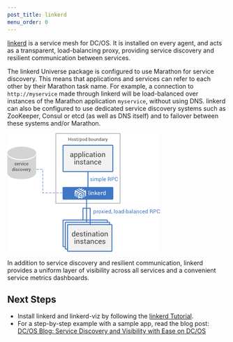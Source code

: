 ```yaml
---
post_title: linkerd
menu_order: 0
---
```


[linkerd][1] is a service mesh for DC/OS. It is installed on every agent, and acts as a transparent, load-balancing proxy, providing service discovery and resilient communication between services.

The linkerd Universe package is configured to use Marathon for service discovery. This means that applications and services can refer to each other by their Marathon task name. For example, a connection to `http://myservice` made through linkerd will be load-balanced over instances of the Marathon application `myservice`, without using DNS. linkerd can also be configured to use dedicated service discovery systems such as ZooKeeper, Consul or etcd (as well as DNS itself) and to failover between these systems and/or Marathon.

![diagram](img/diagram.png)

In addition to service discovery and resilient communication, linkerd provides a uniform layer of visibility across all services and a convenient service metrics dashboards.

## Next Steps

- Install linkerd and linkerd-viz by following the [linkerd Tutorial][2].
- For a step-by-step example with a sample app, read the blog post: [DC/OS Blog: Service Discovery and Visibility with Ease on DC/OS][3]

 [1]: https://linkerd.io
 [2]: /docs/1.8/usage/tutorials/linkerd/
 [3]: https://dcos.io/blog/2016/service-discovery-and-visibility-with-ease-on-dc-os/index.html
